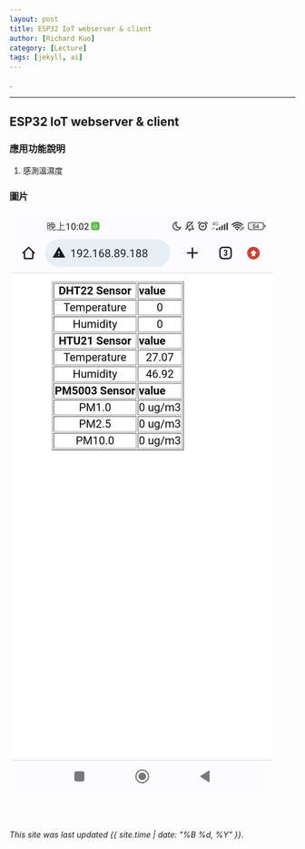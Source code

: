 ```yaml
---
layout: post
title: ESP32 IoT webserver & client
author: [Richard Kuo]
category: [Lecture]
tags: [jekyll, ai]
---
```


.

---
## ESP32 IoT webserver & client


### 應用功能說明
1. 感測溫濕度






### 圖片
![]()
![](https://github.com/tingwei1103/MCU-project/blob/main/images/64483.jpg?raw=true)

<br>
<br>

*This site was last updated {{ site.time | date: "%B %d, %Y" }}.*

